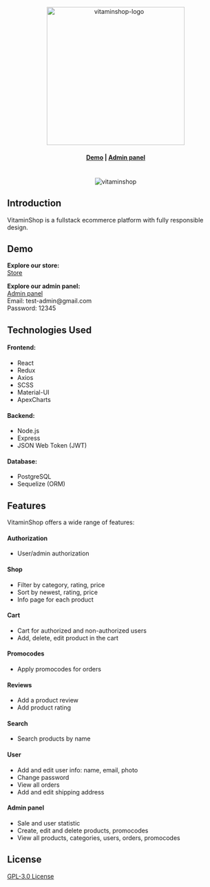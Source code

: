 <p align="center">
  <img alt="vitaminshop-logo" width="320px" src="https://github.com/alextsoi101/vitaminshop/assets/116392740/67662360-8fb7-43a0-a3cb-308d79043e56" />
</p>

<h4 align="center">
    <a href="https://incomparable-beignet-a958d8.netlify.app/shop">Demo</a> |
    <a href="https://incomparable-beignet-a958d8.netlify.app/admin">Admin panel</a>
</h4>

<p align="center">
  <h1 align="center"></h1>
</p>

<p align="center">
  <img alt="vitaminshop" src="https://github.com/alextsoi101/vitaminshop/assets/116392740/3150497f-2c00-49e6-b6d8-9682b7de50d2" />
</p>

## Introduction
VitaminShop is a fullstack ecommerce platform with fully responsible design.

## Demo
<p>
  <b>Explore our store:</b> <br/>
  <a href="https://incomparable-beignet-a958d8.netlify.app/shop">Store</a> <br/>
</p>

<p>
  <b>Explore our admin panel:</b> <br/>
  <a href="https://incomparable-beignet-a958d8.netlify.app/admin/login">Admin panel</a> <br/>
  Email: test-admin@gmail.com <br/>
  Password: 12345
</p>


## Technologies Used

#### Frontend:
- React
- Redux
- Axios
- SCSS
- Material-UI
- ApexCharts

#### Backend:
- Node.js
- Express
- JSON Web Token (JWT)

#### Database:
- PostgreSQL
- Sequelize (ORM)


## Features
VitaminShop offers a wide range of features:

#### Authorization
- User/admin authorization

#### Shop
- Filter by category, rating, price
- Sort by newest, rating, price
- Info page for each product

#### Cart
- Cart for authorized and non-authorized users
- Add, delete, edit product in the cart

#### Promocodes
- Apply promocodes for orders

#### Reviews
- Add a product review
- Add product rating

#### Search
- Search products by name

#### User
- Add and edit user info: name, email, photo
- Change password
- View all orders
- Add and edit shipping address

#### Admin panel
- Sale and user statistic
- Create, edit and delete products, promocodes
- View all products, categories, users, orders, promocodes


## License
[GPL-3.0 License](https://github.com/alextsoi101/vitaminshop/blob/master/LICENSE)















